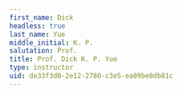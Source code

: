 ```yaml
---
first_name: Dick
headless: true
last_name: Yue
middle_initial: K. P.
salutation: Prof.
title: Prof. Dick K. P. Yue
type: instructor
uid: de33f3d0-2e12-2780-c3e5-ea09be0db81c
---
```

